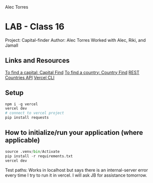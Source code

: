 Alec Torres
# LAB - Class 16
Project: Capital-finder
Author: Alec Torres
Worked with Alec, Riki, and Jamall
## Links and Resources
[To find a capital: Capital Find](api/capital_finder.py)
[To find a country: Country Find](api/country_finder.py)
[REST Countries API](https://restcountries.com/#rest-countries)
[Vercel CLI](https://vercel.com/docs/concepts/deployments/overview#vercel-cli)
## Setup
```python
npm i -g vercel
vercel dev
# connect to vercel project
pip install requests
```
## How to initialize/run your application (where applicable)
```python
source .venv/bin/Activate
pip install -r requirements.txt
vercel dev
```
Test paths:
Works in localhost but says there is an internal-server error every time I try to run it in vercel. I will ask JB for assistance tomorrow.